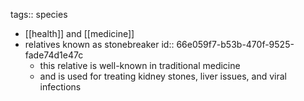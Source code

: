 tags:: species

- [[health]] and [[medicine]]
- relatives known as stonebreaker
  id:: 66e059f7-b53b-470f-9525-fade74d1e47c
	- this relative is well-known in traditional medicine
	- and is used for treating kidney stones, liver issues, and viral infections